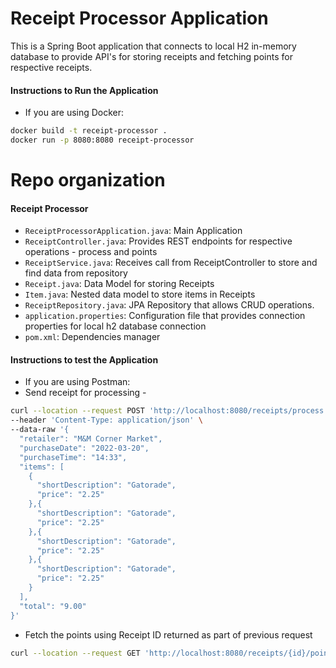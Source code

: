 # Receipt Processor Application
This is a Spring Boot application that connects to local H2 in-memory database to provide API's for storing receipts and fetching points for respective receipts.

#### Instructions to Run the Application
* If you are using Docker: 

```sh
docker build -t receipt-processor . 
docker run -p 8080:8080 receipt-processor   
```
# Repo organization

#### Receipt Processor
* `ReceiptProcessorApplication.java`: Main Application
* `ReceiptController.java`: Provides REST endpoints for respective operations - process and points
* `ReceiptService.java`: Receives call from ReceiptController to store and find data from repository
* `Receipt.java`: Data Model for storing Receipts
* `Item.java`: Nested data model to store items in Receipts
* `ReceiptRepository.java`: JPA Repository that allows CRUD operations.
* `application.properties`: Configuration file that provides connection properties for local h2 database connection
* `pom.xml`: Dependencies manager

#### Instructions to test the Application

* If you are using Postman:
* Send receipt for processing - 
```sh
curl --location --request POST 'http://localhost:8080/receipts/process' \
--header 'Content-Type: application/json' \
--data-raw '{
  "retailer": "M&M Corner Market",
  "purchaseDate": "2022-03-20",
  "purchaseTime": "14:33",
  "items": [
    {
      "shortDescription": "Gatorade",
      "price": "2.25"
    },{
      "shortDescription": "Gatorade",
      "price": "2.25"
    },{
      "shortDescription": "Gatorade",
      "price": "2.25"
    },{
      "shortDescription": "Gatorade",
      "price": "2.25"
    }
  ],
  "total": "9.00"
}' 
```
* Fetch the points using Receipt ID returned as part of previous request
```sh
curl --location --request GET 'http://localhost:8080/receipts/{id}/points'
```
